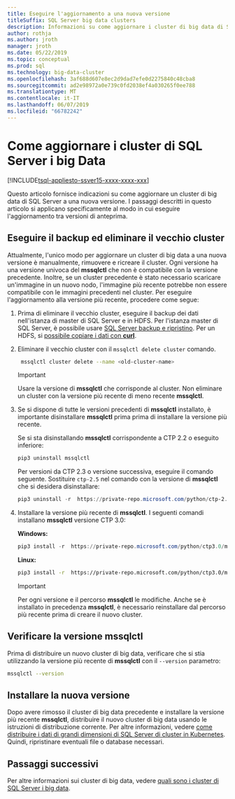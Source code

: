 ```yaml
---
title: Eseguire l'aggiornamento a una nuova versione
titleSuffix: SQL Server big data clusters
description: Informazioni su come aggiornare i cluster di big data di SQL Server 2019 (anteprima) a una nuova versione.
author: rothja
ms.author: jroth
manager: jroth
ms.date: 05/22/2019
ms.topic: conceptual
ms.prod: sql
ms.technology: big-data-cluster
ms.openlocfilehash: 3af688d607e8ec2d9dad7efe0d2275840c48cba8
ms.sourcegitcommit: ad2e98972a0e739c0fd2038ef4a030265f0ee788
ms.translationtype: MT
ms.contentlocale: it-IT
ms.lasthandoff: 06/07/2019
ms.locfileid: "66782242"
---
```

# <a name="how-to-upgrade-sql-server-big-data-clusters"></a>Come aggiornare i cluster di SQL Server i big Data

[!INCLUDE[tsql-appliesto-ssver15-xxxx-xxxx-xxx](../includes/tsql-appliesto-ssver15-xxxx-xxxx-xxx.md)]

Questo articolo fornisce indicazioni su come aggiornare un cluster di big data di SQL Server a una nuova versione. I passaggi descritti in questo articolo si applicano specificamente al modo in cui eseguire l'aggiornamento tra versioni di anteprima.

## <a name="backup-and-delete-the-old-cluster"></a>Eseguire il backup ed eliminare il vecchio cluster

Attualmente, l'unico modo per aggiornare un cluster di big data a una nuova versione è manualmente, rimuovere e ricreare il cluster. Ogni versione ha una versione univoca del **mssqlctl** che non è compatibile con la versione precedente. Inoltre, se un cluster precedente è stato necessario scaricare un'immagine in un nuovo nodo, l'immagine più recente potrebbe non essere compatibile con le immagini precedenti nel cluster. Per eseguire l'aggiornamento alla versione più recente, procedere come segue:

1. Prima di eliminare il vecchio cluster, eseguire il backup dei dati nell'istanza di master di SQL Server e in HDFS. Per l'istanza master di SQL Server, è possibile usare [SQL Server backup e ripristino](data-ingestion-restore-database.md). Per un HDFS, si [possibile copiare i dati con **curl**](data-ingestion-curl.md).

1. Eliminare il vecchio cluster con il `mssqlctl delete cluster` comando.

   ```bash
    mssqlctl cluster delete --name <old-cluster-name>
   ```

   > [!Important]
   > Usare la versione di **mssqlctl** che corrisponde al cluster. Non eliminare un cluster con la versione più recente di meno recente **mssqlctl**.

1. Se si dispone di tutte le versioni precedenti di **mssqlctl** installato, è importante disinstallare **mssqlctl** prima prima di installare la versione più recente.

   Se si sta disinstallando **mssqlctl** corrispondente a CTP 2.2 o eseguito inferiore:

   ```powershell
   pip3 uninstall mssqlctl
   ```

   Per versioni da CTP 2.3 o versione successiva, eseguire il comando seguente. Sostituire `ctp-2.5` nel comando con la versione di **mssqlctl** che si desidera disinstallare:

   ```powershell
   pip3 uninstall -r  https://private-repo.microsoft.com/python/ctp-2.5/mssqlctl/requirements.txt
   ```

1. Installare la versione più recente di **mssqlctl**. I seguenti comandi installano **mssqlctl** versione CTP 3.0:

   **Windows:**

   ```powershell
   pip3 install -r  https://private-repo.microsoft.com/python/ctp3.0/mssqlctl/requirements.txt
   ```

   **Linux:**

   ```bash
   pip3 install -r  https://private-repo.microsoft.com/python/ctp3.0/mssqlctl/requirements.txt --user
   ```

   > [!IMPORTANT]
   > Per ogni versione e il percorso **mssqlctl** le modifiche. Anche se è installato in precedenza **mssqlctl**, è necessario reinstallare dal percorso più recente prima di creare il nuovo cluster.

## <a id="mssqlctlversion"></a> Verificare la versione mssqlctl

Prima di distribuire un nuovo cluster di big data, verificare che si stia utilizzando la versione più recente di **mssqlctl** con il `--version` parametro:

```bash
mssqlctl --version
```

## <a name="install-the-new-release"></a>Installare la nuova versione

Dopo avere rimosso il cluster di big data precedente e installare la versione più recente **mssqlctl**, distribuire il nuovo cluster di big data usando le istruzioni di distribuzione corrente. Per altre informazioni, vedere [come distribuire i dati di grandi dimensioni di SQL Server di cluster in Kubernetes](deployment-guidance.md). Quindi, ripristinare eventuali file o database necessari.

## <a name="next-steps"></a>Passaggi successivi

Per altre informazioni sui cluster di big data, vedere [quali sono i cluster di SQL Server i big data](big-data-cluster-overview.md).
